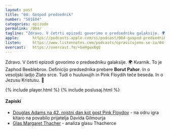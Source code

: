 ```yaml
---
layout: post
title: "04: Gospod predsednik"
number: "S01E04"
categories: epizode
permalink: /004/
tagline: "Zdravo. V četrti epizodi govorimo o predsedniku galaksije. 🌍 Kvarnik. To je Zaphod Beeblebrox. Tudi o huuluvujih in Pink Floydih teče beseda. In o Jezusu Kristusu. Definicijo predsednika prebere Borut Pahor."
apple:		https://podcasts.apple.com/si/podcast/004-gospod-predsednik/id1514750013?i=1000479009269
listen:		https://www.listennotes.com/podcasts/opravičujemo-se-za/04-gospod-predsednik-epizoda-nE3k_S6Z2ca/embed/
overcast:	https://overcast.fm/+beHgwx8qQ
---
```


Zdravo. V četrti epizodi govorimo o predsedniku galaksije. 🌍 Kvarnik. To je Zaphod Beeblebrox. Definicijo predsednika prebere **Borut Pahor**. In o vesoljski ladjo Zlato srce. Tudi o huuluvujih in Pink Floydih teče beseda. In o Jezusu Kristusu. 🙏 

{% include player.html %}
{% include poslusaj.html %}

#### Zapiski

- [Douglas Adams na 42. rojstni dan kot gost Pink Floydov](https://www.youtube.com/watch?v=ZdOoJmDCV64) - na odru igra kitaro na povabilo prijatelja Davida Gilmourja
- [Glas Margaret Thacher](https://www.youtube.com/watch?v=gRQwLrpX61M) - analiza glasu Thacherce

